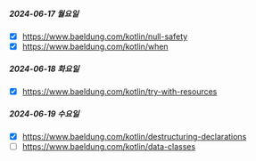 ##### 2024-06-17 월요일
- [x] https://www.baeldung.com/kotlin/null-safety
- [x] https://www.baeldung.com/kotlin/when
##### 2024-06-18 화요일
- [x] https://www.baeldung.com/kotlin/try-with-resources
##### 2024-06-19 수요일
- [x] https://www.baeldung.com/kotlin/destructuring-declarations
- [ ] https://www.baeldung.com/kotlin/data-classes 
